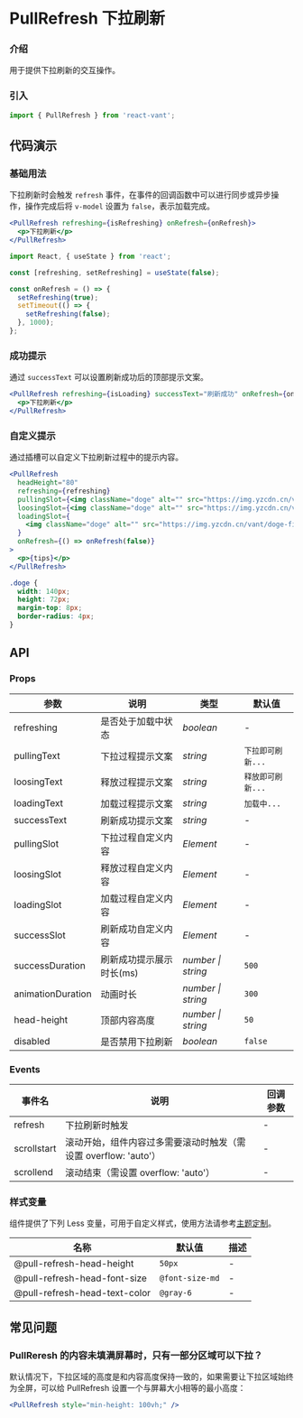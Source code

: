 # PullRefresh 下拉刷新

### 介绍

用于提供下拉刷新的交互操作。

### 引入

```js
import { PullRefresh } from 'react-vant';
```

## 代码演示

### 基础用法

下拉刷新时会触发 `refresh` 事件，在事件的回调函数中可以进行同步或异步操作，操作完成后将 `v-model` 设置为 `false`，表示加载完成。

```jsx
<PullRefresh refreshing={isRefreshing} onRefresh={onRefresh}>
  <p>下拉刷新</p>
</PullRefresh>
```

```js
import React, { useState } from 'react';

const [refreshing, setRefreshing] = useState(false);

const onRefresh = () => {
  setRefreshing(true);
  setTimeout(() => {
    setRefreshing(false);
  }, 1000);
};
```

### 成功提示

通过 `successText` 可以设置刷新成功后的顶部提示文案。

```jsx
<PullRefresh refreshing={isLoading} successText="刷新成功" onRefresh={onRefresh}>
  <p>下拉刷新</p>
</PullRefresh>
```

### 自定义提示

通过插槽可以自定义下拉刷新过程中的提示内容。

```jsx
<PullRefresh
  headHeight="80"
  refreshing={refreshing}
  pullingSlot={<img className="doge" alt="" src="https://img.yzcdn.cn/vant/doge.png" />}
  loosingSlot={<img className="doge" alt="" src="https://img.yzcdn.cn/vant/doge.png" />}
  loadingSlot={
    <img className="doge" alt="" src="https://img.yzcdn.cn/vant/doge-fire.jpg" />
  }
  onRefresh={() => onRefresh(false)}
>
  <p>{tips}</p>
</PullRefresh>
```

```css
.doge {
  width: 140px;
  height: 72px;
  margin-top: 8px;
  border-radius: 4px;
}
```

## API

### Props

| 参数              | 说明                     | 类型               | 默认值            |
| ----------------- | ------------------------ | ------------------ | ----------------- |
| refreshing        | 是否处于加载中状态       | _boolean_          | -                 |
| pullingText       | 下拉过程提示文案         | _string_           | `下拉即可刷新...` |
| loosingText       | 释放过程提示文案         | _string_           | `释放即可刷新...` |
| loadingText       | 加载过程提示文案         | _string_           | `加载中...`       |
| successText       | 刷新成功提示文案         | _string_           | -                 |
| pullingSlot       | 下拉过程自定义内容       | _Element_          | -                 |
| loosingSlot       | 释放过程自定义内容       | _Element_          | -                 |
| loadingSlot       | 加载过程自定义内容       | _Element_          | -                 |
| successSlot       | 刷新成功自定义内容       | _Element_          | -                 |
| successDuration   | 刷新成功提示展示时长(ms) | _number \| string_ | `500`             |
| animationDuration | 动画时长                 | _number \| string_ | `300`             |
| head-height       | 顶部内容高度             | _number \| string_ | `50`              |
| disabled          | 是否禁用下拉刷新         | _boolean_          | `false`           |

### Events

| 事件名  | 说明           | 回调参数 |
| ------- | -------------- | -------- |
| refresh | 下拉刷新时触发 | -        |
| scrollstart | 滚动开始，组件内容过多需要滚动时触发（需设置 overflow: 'auto'） | -        |
| scrollend | 滚动结束（需设置 overflow: 'auto'） | -        |

<!-- ### Slots

| 名称    | 说明                 | 参数                       |
| ------- | -------------------- | -------------------------- |
| default | 自定义内容           | -                          |
| normal  | 非下拉状态时顶部内容 | -                          |
| pulling | 下拉过程中顶部内容   | { distance: 当前下拉距离 } |
| loosing | 释放过程中顶部内容   | { distance: 当前下拉距离 } |
| loading | 加载过程中顶部内容   | { distance: 当前下拉距离 } |
| success | 刷新成功提示内容     | -                          | -->

### 样式变量

组件提供了下列 Less 变量，可用于自定义样式，使用方法请参考[主题定制](#/zh-CN/theme)。

| 名称                          | 默认值          | 描述 |
| ----------------------------- | --------------- | ---- |
| @pull-refresh-head-height     | `50px`          | -    |
| @pull-refresh-head-font-size  | `@font-size-md` | -    |
| @pull-refresh-head-text-color | `@gray-6`       | -    |

## 常见问题

### PullReresh 的内容未填满屏幕时，只有一部分区域可以下拉？

默认情况下，下拉区域的高度是和内容高度保持一致的，如果需要让下拉区域始终为全屏，可以给 PullRefresh 设置一个与屏幕大小相等的最小高度：

```jsx
<PullRefresh style="min-height: 100vh;" />
```
